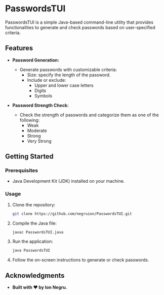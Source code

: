 # PasswordsTUI

PasswordsTUI is a simple Java-based command-line utility that provides functionalities to generate and check passwords based on user-specified criteria.

## Features

- **Password Generation:**
  - Generate passwords with customizable criteria:
    - Size: specify the length of the password.
    - Include or exclude:
      - Upper and lower case letters
      - Digits
      - Symbols

- **Password Strength Check:**
  - Check the strength of passwords and categorize them as one of the following:
    - Weak
    - Moderate
    - Strong
    - Very Strong

## Getting Started

### Prerequisites

- Java Development Kit (JDK) installed on your machine.

### Usage

1. Clone the repository:

   ```bash
   git clone https://github.com/negruion/PasswordsTUI.git

2. Compile the Java file:

    ```bash
    javac PasswordsTUI.java

3. Run the application:

   ```bash
   java PasswordsTUI

4. Follow the on-screen instructions to generate or check passwords.

 ## Acknowledgments
 - **Built with ❤️ by Ion Negru.**
